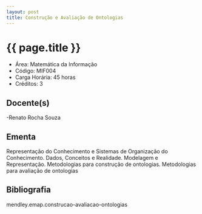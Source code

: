 ```yaml
---
layout: post
title: Construção e Avaliação de Ontologias
---
```


# {{ page.title }}

- Área: Matemática da Informação
- Código: MIF004
- Carga Horária: 45 horas
- Créditos: 3

## Docente(s) 

-Renato Rocha Souza

## Ementa

Representação do Conhecimento e Sistemas de Organização do
Conhecimento. Dados, Conceitos e Realidade. Modelagem e Representação.
Metodologias para construção de ontologias. Metodologias para
avaliação de ontologias

## Bibliografia

mendley.emap.construcao-avaliacao-ontologias

